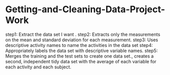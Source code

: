 # Getting-and-Cleaning-Data-Project-Work
step1: Extract the data set  I want .
step2: Extracts only the measurements on the mean and standard deviation for each measurement.
step3: Uses descriptive activity names to name the activities in the data set
step4: Appropriately labels the data set with descriptive variable names.
step5: Merges the training and the test sets to create one data set., creates a second, independent tidy data set with the average of each variable for each activity and each subject.
